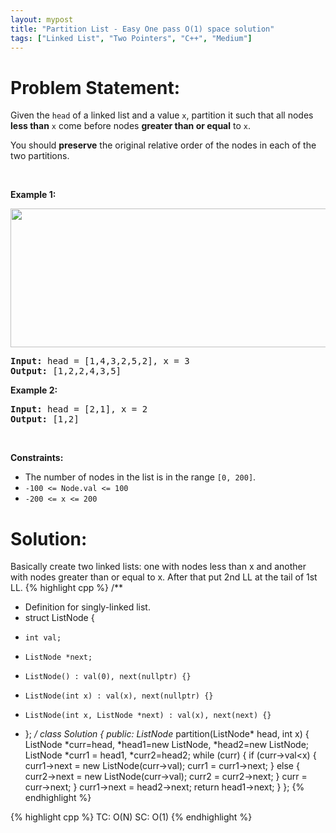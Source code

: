 ```yaml
---
layout: mypost
title: "Partition List - Easy One pass O(1) space solution"
tags: ["Linked List", "Two Pointers", "C++", "Medium"]
---
```

# Problem Statement:
<p>Given the <code>head</code> of a linked list and a value <code>x</code>, partition it such that all nodes <strong>less than</strong> <code>x</code> come before nodes <strong>greater than or equal</strong> to <code>x</code>.</p>

<p>You should <strong>preserve</strong> the original relative order of the nodes in each of the two partitions.</p>

<p>&nbsp;</p>
<p><strong class="example">Example 1:</strong></p>
<img alt="" src="https://assets.leetcode.com/uploads/2021/01/04/partition.jpg" style="width: 662px; height: 222px;" />
<pre>
<strong>Input:</strong> head = [1,4,3,2,5,2], x = 3
<strong>Output:</strong> [1,2,2,4,3,5]
</pre>

<p><strong class="example">Example 2:</strong></p>

<pre>
<strong>Input:</strong> head = [2,1], x = 2
<strong>Output:</strong> [1,2]
</pre>

<p>&nbsp;</p>
<p><strong>Constraints:</strong></p>

<ul>
	<li>The number of nodes in the list is in the range <code>[0, 200]</code>.</li>
	<li><code>-100 &lt;= Node.val &lt;= 100</code></li>
	<li><code>-200 &lt;= x &lt;= 200</code></li>
</ul>

# Solution:
Basically create two linked lists: one with nodes less than x and another with nodes greater than or equal to x. After that put 2nd LL at the tail of 1st LL. 
 {% highlight cpp %} 
/**
 * Definition for singly-linked list.
 * struct ListNode {
 *     int val;
 *     ListNode *next;
 *     ListNode() : val(0), next(nullptr) {}
 *     ListNode(int x) : val(x), next(nullptr) {}
 *     ListNode(int x, ListNode *next) : val(x), next(next) {}
 * };
 */
class Solution {
public:
    ListNode* partition(ListNode* head, int x) {
        ListNode *curr=head, *head1=new ListNode, *head2=new ListNode;
        ListNode *curr1 = head1, *curr2=head2;
        while (curr)
        {
            if (curr->val<x)
            {
                curr1->next = new ListNode(curr->val);
                curr1 = curr1->next;
            }
            else
            {
                curr2->next = new ListNode(curr->val);
                curr2 = curr2->next;
            }
            curr = curr->next;
        }
        curr1->next = head2->next;
        return head1->next;
    }
};
 {% endhighlight %}

 {% highlight cpp %} 
TC: O(N)
SC: O(1)
 {% endhighlight %}